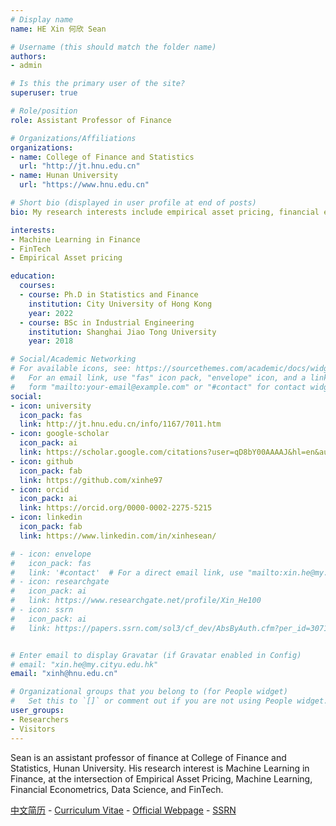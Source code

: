 ```yaml
---
# Display name
name: HE Xin 何欣 Sean

# Username (this should match the folder name)
authors:
- admin

# Is this the primary user of the site?
superuser: true

# Role/position
role: Assistant Professor of Finance

# Organizations/Affiliations
organizations:
- name: College of Finance and Statistics
  url: "http://jt.hnu.edu.cn"
- name: Hunan University
  url: "https://www.hnu.edu.cn"

# Short bio (displayed in user profile at end of posts)
bio: My research interests include empirical asset pricing, financial econometrics and machine learning.

interests:
- Machine Learning in Finance
- FinTech
- Empirical Asset pricing

education:
  courses:
  - course: Ph.D in Statistics and Finance
    institution: City University of Hong Kong
    year: 2022
  - course: BSc in Industrial Engineering
    institution: Shanghai Jiao Tong University
    year: 2018

# Social/Academic Networking
# For available icons, see: https://sourcethemes.com/academic/docs/widgets/#icons
#   For an email link, use "fas" icon pack, "envelope" icon, and a link in the
#   form "mailto:your-email@example.com" or "#contact" for contact widget.
social:
- icon: university
  icon_pack: fas
  link: http://jt.hnu.edu.cn/info/1167/7011.htm
- icon: google-scholar
  icon_pack: ai
  link: https://scholar.google.com/citations?user=qD8bY00AAAAJ&hl=en&authuser=2
- icon: github
  icon_pack: fab
  link: https://github.com/xinhe97
- icon: orcid
  icon_pack: ai
  link: https://orcid.org/0000-0002-2275-5215
- icon: linkedin
  icon_pack: fab
  link: https://www.linkedin.com/in/xinhesean/

# - icon: envelope
#   icon_pack: fas
#   link: '#contact'  # For a direct email link, use "mailto:xin.he@my.cityu.edu.hk".
# - icon: researchgate
#   icon_pack: ai
#   link: https://www.researchgate.net/profile/Xin_He100
# - icon: ssrn
#   icon_pack: ai
#   link: https://papers.ssrn.com/sol3/cf_dev/AbsByAuth.cfm?per_id=3071233


# Enter email to display Gravatar (if Gravatar enabled in Config)
# email: "xin.he@my.cityu.edu.hk"
email: "xinh@hnu.edu.cn"

# Organizational groups that you belong to (for People widget)
#   Set this to `[]` or comment out if you are not using People widget.  
user_groups:
- Researchers
- Visitors
---
```


Sean is an assistant professor of finance at College of Finance and Statistics, Hunan University.
His research interest is Machine Learning in Finance, at the intersection of Empirical Asset Pricing, Machine Learning, Financial Econometrics, Data Science, and FinTech.

[中文简历](files/cv/cv-chinese.pdf) - [Curriculum Vitae](files/cv/cv.pdf) - [Official Webpage](http://jt.hnu.edu.cn/info/1167/7011.htm) - [SSRN](https://papers.ssrn.com/sol3/cf_dev/AbsByAuth.cfm?per_id=3071233)